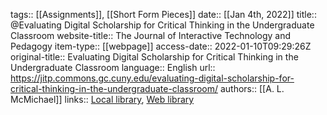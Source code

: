 tags:: [[Assignments]], [[Short Form Pieces]]
date:: [[Jan 4th, 2022]]
title:: @Evaluating Digital Scholarship for Critical Thinking in the Undergraduate Classroom
website-title:: The Journal of Interactive Technology and Pedagogy
item-type:: [[webpage]]
access-date:: 2022-01-10T09:29:26Z
original-title:: Evaluating Digital Scholarship for Critical Thinking in the Undergraduate Classroom
language:: English
url:: https://jitp.commons.gc.cuny.edu/evaluating-digital-scholarship-for-critical-thinking-in-the-undergraduate-classroom/
authors:: [[A. L. McMichael]]
links:: [Local library](zotero://select/groups/2386895/items/CFNKIDXF), [Web library](https://www.zotero.org/groups/2386895/items/CFNKIDXF)
